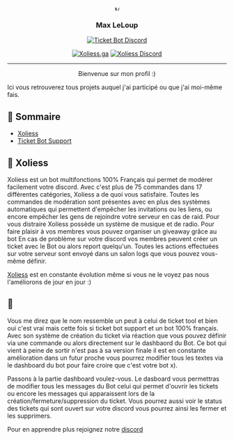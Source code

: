 <p align="center">
  <a href="" rel="noopener">
 <img style='width: 10px;	height: 10px;' src="https://cdn.discordapp.com/attachments/751411669049147412/863053292027772948/52738651.jpg" alt="Max LeLoup"></a>
</p>
<h3 align="center">Max LeLoup</h3>

<div align="center">

[![Ticket Bot Discord](https://img.shields.io/discord/836621015865098241?style=for-the-badge)](https://discord.gg/P8Ugn8JTRC)

[![Xoliess.ga](https://img.shields.io/mozilla-observatory/grade-score/xoliess.ga?publish&style=for-the-badge)](https://xoliess.ga)
[![Xoliess Discord](https://img.shields.io/discord/590450664363261952?style=for-the-badge)](https://discord.gg/D9QNw8u)

</div>

---

<p align="center"> 
Bienvenue sur mon profil :)

Ici vous retrouverez tous projets auquel j'ai participé ou que j'ai moi-même fais.
    <br> 
</p>

## 📝 Sommaire

- [Xoliess](#xoliess)
- [Ticket Bot Support](#ticket_bot)

## 🧐 Xoliess <a name = "xoliess"></a>

Xoliess est un bot multifonctions 100% Français qui permet de modérer facilement votre discord.
Avec c'est plus de 75 commandes dans 17 différentes catégories, Xoliess a de quoi vous satisfaire.
Toutes les commandes de modération sont présentes avec en plus des systèmes automatiques qui permettent d'empêcher les invitations ou les liens, ou encore empêcher les gens de rejoindre votre serveur en cas de raid.
Pour vous distraire Xoliess possède un système de musique et de radio.
Pour faire plaisir à vos membres vous pouvez organiser un giveaway grâce au bot
En cas de problème sur votre discord vos membres peuvent créer un ticket avec le Bot ou alors report quelqu'un.
Toutes les actions effectuées sur votre serveur sont envoyé dans un salon logs que vous pouvez vous-même définir.

[Xoliess](https://discord.gg/D9QNw8u) est en constante évolution même si vous ne le voyez pas nous l'améliorons de jour en jour :)

## :ticket: <a name = "ticket_bot"></a>

Vous me direz que le nom ressemble un peut à celui de ticket tool et bien oui c'est vrai mais cette fois si ticket bot support et un bot 100% français.
Avec son système de création du ticket via réaction que vous pouvez définir via une commande ou alors directement sur le dashbaord du Bot.
Ce bot qui vient à peine de sortir n'est pas à sa version finale il est en constante amélioration dans un futur proche vous pourrez modifier tous les textes via le dashboard du bot pour faire croire que c'est votre bot x).

Passons à la partie dashboard voulez-vous.
Le dasboard vous permettras de modifier tous les messages du Bot celui qui permet d'ouvrir les tickets ou encore les messages qui apparaissent lors de la création/fermeture/suppression du ticket.
Vous pourrez aussi voir le status des tickets qui sont ouvert sur votre discord vous pourrez ainsi les fermer et les supprimers.

Pour en apprendre plus rejoignez notre [discord](https://discord.gg/P8Ugn8JTRC)
